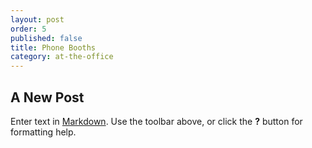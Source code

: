 ```yaml
---
layout: post
order: 5
published: false
title: Phone Booths
category: at-the-office
---
```

## A New Post

Enter text in [Markdown](http://daringfireball.net/projects/markdown/). Use the toolbar above, or click the **?** button for formatting help.
